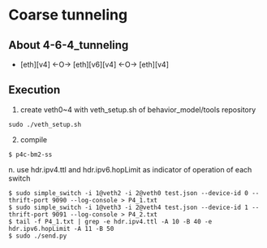 # Coarse tunneling
## About 4-6-4_tunneling
- [eth][v4] <-O-> [eth][v6][v4] <-O-> [eth][v4]

## Execution
1. create veth0~4 with veth_setup.sh of behavior_model/tools repository
  ```
  sudo ./veth_setup.sh
  ```
2. compile
  ```
  $ p4c-bm2-ss 
  ```

n. use hdr.ipv4.ttl and hdr.ipv6.hopLimit as indicator of operation of each switch
  ```
  $ sudo simple_switch -i 1@veth2 -i 2@veth0 test.json --device-id 0 --thrift-port 9090 --log-console > P4_1.txt
  $ sudo simple_switch -i 1@veth3 -i 2@veth4 test.json --device-id 1 --thrift-port 9091 --log-console > P4_2.txt
  $ tail -f P4_1.txt | grep -e hdr.ipv4.ttl -A 10 -B 40 -e hdr.ipv6.hopLimit -A 11 -B 50
  $ sudo ./send.py
  ```
